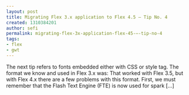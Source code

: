```yaml
---
layout: post
title: Migrating Flex 3.x application to Flex 4.5 – Tip No. 4
created: 1310384201
author: sefi
permalink: migrating-flex-3x-application-flex-45-–-tip-no-4
tags:
- flex
- gwt
---
```

The next tip refers to fonts embedded either with CSS or style tag. The format we know and used in Flex 3.x was: That worked with Flex 3.5, but with Flex 4.x there are a few problems with this format. First, we must remember that the Flash Text Engine (FTE) is now used for spark [...]<img alt="" border="0" src="http://stats.wordpress.com/b.gif?host=flexblackbelt.wordpress.com&blog=5633522&post=492&subd=flexblackbelt&ref=&feed=1" width="1" height="1" />
